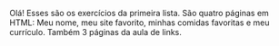 Olá! Esses são os exercícios da primeira lista. 
São quatro páginas em HTML:
Meu nome, meu site favorito, minhas comidas favoritas e meu currículo.
Também 3 páginas da aula de links. 